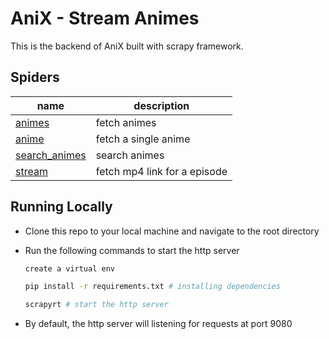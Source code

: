 # AniX - Stream Animes

This is the backend of AniX built with scrapy framework. 

## Spiders

| name                                           | description                  |
| ---------------------------------------------- | ---------------------------- |
| [animes](anixScrapy/spiders/animes.py)               | fetch animes                 |
| [anime](anixScrapy/spiders/anime.py)                 | fetch a single anime         |
| [search_animes](anixScrapy/spiders/search_animes.py) | search animes                |
| [stream](anixScrapy/spiders/stream.py)               | fetch mp4 link for a episode |

## Running Locally

- Clone this repo to your local machine and navigate to the root directory

- Run the following commands to start the http server

	```bash
	create a virtual env

	pip install -r requirements.txt # installing dependencies

	scrapyrt # start the http server
	```
- By default, the http server will listening for requests at port 9080
